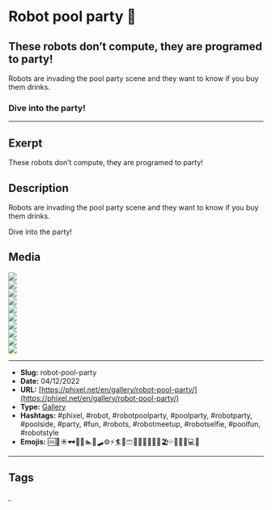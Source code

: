 # Robot pool party 🤖
## These robots don’t compute, they are programed to party!

Robots are invading the pool party scene and they want to know if you buy them drinks.

### Dive into the party!
------------
## Exerpt
These robots don’t compute, they are programed to party!
## Description
Robots are invading the pool party scene and they want to know if you buy them drinks.

Dive into the party!
## Media
<img src="media/e4a53d1a/robot-pool-party-01.jpg" loading="lazy"><br>
<img src="media/090e589a/robot-pool-party-02.jpg" loading="lazy"><br>
<img src="media/d800f30e/robot-pool-party-03.jpg" loading="lazy"><br>
<img src="media/e52f8573/robot-pool-party-04.jpg" loading="lazy"><br>
<img src="media/3906af1e/robot-pool-party-05.jpg" loading="lazy"><br>
<img src="media/3e7334de/robot-pool-party-06.jpg" loading="lazy"><br>
<img src="media/e1a325b3/robot-pool-party-07.jpg" loading="lazy"><br>
<img src="media/999d0610/robot-pool-party-08.jpg" loading="lazy"><br>
<img src="media/3bfd4c76/robot-pool-party-09.jpg" loading="lazy"><br>
<img src="media/96700dfc/robot-pool-party-10.jpg" loading="lazy"><br>

------------
- **Slug:** robot-pool-party
- **Date:** 04/12/2022
- **URL:** [https://phixel.net/en/gallery/robot-pool-party/](https://phixel.net/en/gallery/robot-pool-party/)
- **Type:** [Gallery](#gallery)
- **Hashtags:** #phixel, #robot, #robotpoolparty, #poolparty, #robotparty, #poolside, #party, #fun, #robots, #robotmeetup, #robotselfie, #poolfun, #robotstyle
- **Emojis:** 🆒🌊☀️🕶🎉🤖🏊🦾🛹⚙️⚡️🏄👙🩳🍹🥳🍨🎈🤽‍♀️🏖️💦🏊🏻‍♀️💻🦿

------------
## Tags
[ ](# )
